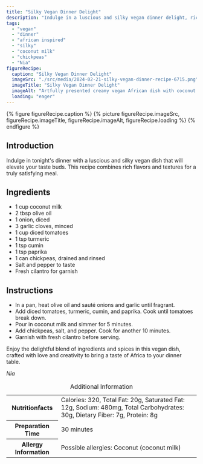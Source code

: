```yaml
---
title: "Silky Vegan Dinner Delight"
description: "Indulge in a luscious and silky vegan dinner delight, rich in flavors and textures. This African-inspired dish is perfect for a satisfying meal."
tags:
  - "vegan"
  - "dinner"
  - "african inspired"
  - "silky"
  - "coconut milk"
  - "chickpeas"
  - "Nia"
figureRecipe: 
  caption: "Silky Vegan Dinner Delight"
  imageSrc: "./src/media/2024-02-21-silky-vegan-dinner-recipe-6715.png"
  imageTitle: "Silky Vegan Dinner Delight"
  imageAlt: "Artfully presented creamy vegan African dish with coconut milk and chickpeas in inviting dinner setting"
  loading: "eager"
---
```


{% figure figureRecipe.caption %}
{% picture figureRecipe.imageSrc, figureRecipe.imageTitle, figureRecipe.imageAlt, figureRecipe.loading %}
{% endfigure %}

## Introduction

Indulge in tonight's dinner with a luscious and silky vegan dish that will elevate your taste buds. This recipe combines rich flavors and textures for a truly satisfying meal.

## Ingredients

- 1 cup coconut milk
- 2 tbsp olive oil
- 1 onion, diced
- 3 garlic cloves, minced
- 1 cup diced tomatoes
- 1 tsp turmeric
- 1 tsp cumin
- 1 tsp paprika
- 1 can chickpeas, drained and rinsed
- Salt and pepper to taste
- Fresh cilantro for garnish

## Instructions

- In a pan, heat olive oil and sauté onions and garlic until fragrant.
- Add diced tomatoes, turmeric, cumin, and paprika. Cook until tomatoes break down.
- Pour in coconut milk and simmer for 5 minutes.
- Add chickpeas, salt, and pepper. Cook for another 10 minutes.
- Garnish with fresh cilantro before serving.

Enjoy the delightful blend of ingredients and spices in this vegan dish, crafted with love and creativity to bring a taste of Africa to your dinner table.

*Nia*

<table><caption class='sr-only'>Additional Information</caption><tr><th>Nutritionfacts</th><td>Calories: 320, Total Fat: 20g, Saturated Fat: 12g, Sodium: 480mg, Total Carbohydrates: 30g, Dietary Fiber: 7g, Protein: 8g&nbsp;</td></tr><tr><th>Preparation Time</th><td>30 minutes&nbsp;</td></tr><tr><th>Allergy Information</th><td>Possible allergies: Coconut (coconut milk)&nbsp;</td></tr></table>


